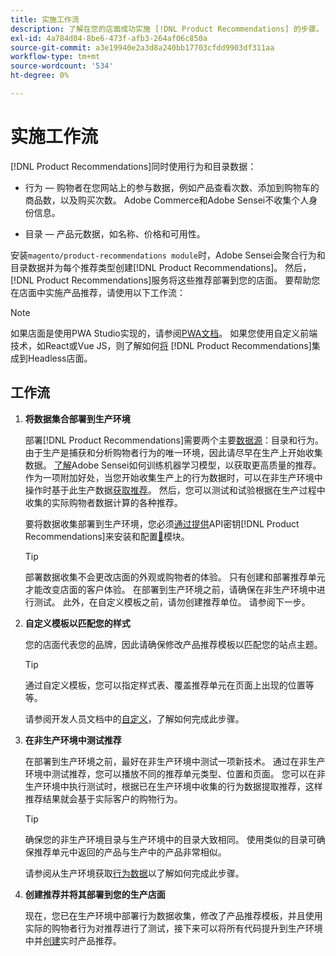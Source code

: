 ```yaml
---
title: 实施工作流
description: 了解在您的店面成功实施 [!DNL Product Recommendations] 的步骤。
exl-id: 4a784d04-8be6-473f-afb3-264af06c850a
source-git-commit: a3e19940e2a3d8a240bb17703cfdd9903df311aa
workflow-type: tm+mt
source-wordcount: '534'
ht-degree: 0%

---
```


# 实施工作流

[!DNL Product Recommendations]同时使用行为和目录数据：

- 行为 — 购物者在您网站上的参与数据，例如产品查看次数、添加到购物车的商品数，以及购买次数。 Adobe Commerce和Adobe Sensei不收集个人身份信息。

- 目录 — 产品元数据，如名称、价格和可用性。

安装`magento/product-recommendations module`时，Adobe Sensei会聚合行为和目录数据并为每个推荐类型创建[!DNL Product Recommendations]。 然后，[!DNL Product Recommendations]服务将这些推荐部署到您的店面。 要帮助您在店面中实施产品推荐，请使用以下工作流：

>[!NOTE]
>
> 如果店面是使用PWA Studio实现的，请参阅[PWA文档](https://developer.adobe.com/commerce/pwa-studio/integrations/product-recommendations/)。 如果您使用自定义前端技术，如React或Vue JS，则了解如何[将](headless.md) [!DNL Product Recommendations]集成到Headless店面。

## 工作流

1. **将数据集合部署到生产环境**

   部署[!DNL Product Recommendations]需要两个主要[数据源](type.md)：目录和行为。 由于生产是捕获和分析购物者行为的唯一环境，因此请尽早在生产上开始收集数据。 [了解](events.md)Adobe Sensei如何训练机器学习模型，以获取更高质量的推荐。 作为一项附加好处，当您开始收集生产上的行为数据时，可以在非生产环境中操作时基于此生产数据[获取推荐](staging-environment.md#fetch-recommendations-from-production-environment-recommended)。 然后，您可以测试和试验根据在生产过程中收集的实际购物者数据计算的各种推荐。

   要将数据收集部署到生产环境，您必须[通过提供](install-configure.md)API密钥[!DNL Product Recommendations]来安装和配置[&#128279;](https://experienceleague.adobe.com/docs/commerce/user-guides/integration-services/saas.html)模块。

   >[!TIP]
   >
   > 部署数据收集不会更改店面的外观或购物者的体验。 只有创建和部署推荐单元才能改变店面的客户体验。 在部署到生产环境之前，请确保在非生产环境中进行测试。 此外，在自定义模板之前，请勿创建推荐单位。 请参阅下一步。

1. **自定义模板以匹配您的样式**

   您的店面代表您的品牌，因此请确保修改产品推荐模板以匹配您的站点主题。

   >[!TIP]
   >
   > 通过自定义模板，您可以指定样式表、覆盖推荐单元在页面上出现的位置等等。

   请参阅开发人员文档中的[自定义](https://experienceleague.adobe.com/docs/commerce/product-recommendations/developer/customize.html)，了解如何完成此步骤。

1. **在非生产环境中测试推荐**

   在部署到生产环境之前，最好在非生产环境中测试一项新技术。 通过在非生产环境中测试推荐，您可以播放不同的推荐单元类型、位置和页面。 您可以在非生产环境中执行测试时，根据已在生产环境中收集的行为数据提取推荐，这样推荐结果就会基于实际客户的购物行为。

   >[!TIP]
   >
   > 确保您的非生产环境目录与生产环境中的目录大致相同。 使用类似的目录可确保推荐单元中返回的产品与生产中的产品非常相似。

   请参阅从生产环境获取[行为数据](staging-environment.md)以了解如何完成此步骤。

1. **创建推荐并将其部署到您的生产店面**

   现在，您已在生产环境中部署行为数据收集，修改了产品推荐模板，并且使用实际的购物者行为对推荐进行了测试，接下来可以将所有代码提升到生产环境中并[创建](create.md)实时产品推荐。
